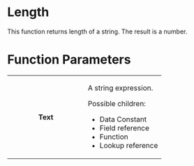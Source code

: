 # Length

This function returns length of a string. The result is a number.

# Function Parameters

<table class="confluenceTable">
<colgroup>
<col style="width: 50%" />
<col style="width: 50%" />
</colgroup>
<tbody>
<tr class="odd">
<th class="confluenceTh"><p>Text</p></th>
<td class="confluenceTd"><p>A string expression.</p>
<p>Possible children:</p>
<ul>
<li>Data Constant</li>
<li>Field reference</li>
<li>Function</li>
<li>Lookup reference</li>
</ul></td>
</tr>
</tbody>
</table>
